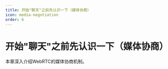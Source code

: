 ```yaml
---
title: 开始"聊天"之前先认识一下（媒体协商）
icon: media-negotiation
order: 6
---
```


# 开始"聊天"之前先认识一下（媒体协商）

本章深入介绍WebRTC的媒体协商机制。
